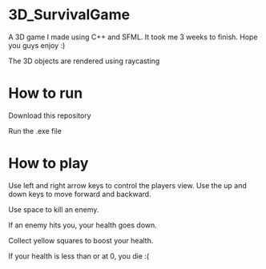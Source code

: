 # 3D_SurvivalGame
A 3D game I made using C++ and SFML. It took me 3 weeks to finish. Hope you guys enjoy :)

The 3D objects are rendered using raycasting


# How to run
Download this repository

Run the .exe file

# How to play
Use left and right arrow keys to control the players view. Use the up and down keys to move forward and backward.

Use space to kill an enemy.

If an enemy hits you, your health goes down.

Collect yellow squares to boost your health.

If your health is less than or at 0, you die :(
